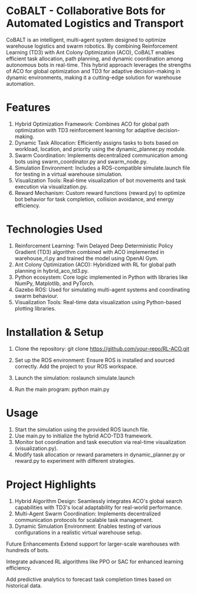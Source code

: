 # CoBALT - Collaborative Bots for Automated Logistics and Transport

CoBALT is an intelligent, multi-agent system designed to optimize warehouse logistics and swarm robotics. By combining Reinforcement Learning (TD3) with Ant Colony Optimization (ACO), CoBALT enables efficient task allocation, path planning, and dynamic coordination among autonomous bots in real-time. This hybrid approach leverages the strengths of ACO for global optimization and TD3 for adaptive decision-making in dynamic environments, making it a cutting-edge solution for warehouse automation.

# Features
1. Hybrid Optimization Framework: Combines ACO for global path optimization with TD3 reinforcement learning for adaptive decision-making.
2. Dynamic Task Allocation: Efficiently assigns tasks to bots based on workload, location, and priority using the dynamic_planner.py module.
3. Swarm Coordination: Implements decentralized communication among bots using swarm_coordinator.py and swarm_node.py.
4. Simulation Environment: Includes a ROS-compatible simulate.launch file for testing in a virtual warehouse simulation.
5. Visualization Tools: Real-time visualization of bot movements and task execution via visualization.py.
6. Reward Mechanism: Custom reward functions (reward.py) to optimize bot behavior for task completion, collision avoidance, and energy efficiency.

# Technologies Used
1. Reinforcement Learning: Twin Delayed Deep Deterministic Policy Gradient (TD3) algorithm combined with ACO implemented in warehouse_rl.py and trained the model using OpenAI Gym.
2. Ant Colony Optimization (ACO): Hybridized with RL for global path planning in hybrid_aco_td3.py.
3. Python ecosystem: Core logic implemented in Python with libraries like NumPy, Matplotlib, and PyTorch.
4. Gazebo ROS: Used for simulating multi-agent systems and coordinating swarm behaviour.
5. Visualization Tools: Real-time data visualization using Python-based plotting libraries.

# Installation & Setup

1. Clone the repository:
git clone https://github.com/your-repo/RL-ACO.git

2. Set up the ROS environment:
Ensure ROS is installed and sourced correctly.
Add the project to your ROS workspace.

3. Launch the simulation:
roslaunch simulate.launch


4. Run the main program:
python main.py

# Usage
1. Start the simulation using the provided ROS launch file.
2. Use main.py to initialize the hybrid ACO-TD3 framework.
3. Monitor bot coordination and task execution via real-time visualization (visualization.py).
4. Modify task allocation or reward parameters in dynamic_planner.py or reward.py to experiment with different strategies.

# Project Highlights
1. Hybrid Algorithm Design: Seamlessly integrates ACO's global search capabilities with TD3's local adaptability for real-world performance.
2. Multi-Agent Swarm Coordination: Implements decentralized communication protocols for scalable task management.
3. Dynamic Simulation Environment: Enables testing of various configurations in a realistic virtual warehouse setup.

Future Enhancements
Extend support for larger-scale warehouses with hundreds of bots.

Integrate advanced RL algorithms like PPO or SAC for enhanced learning efficiency.

Add predictive analytics to forecast task completion times based on historical data.
